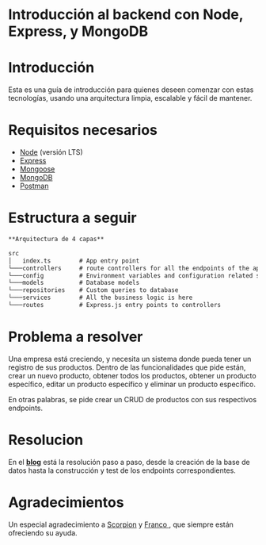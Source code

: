# Introducción al backend con Node, Express, y MongoDB

# Introducción

Esta es una guía de introducción para quienes deseen comenzar con estas tecnologías, usando una arquitectura limpia, escalable y fácil de mantener.  


# Requisitos necesarios

- [Node](https://nodejs.org/es/) (versión LTS)
- [Express](https://expressjs.com/es/)
- [Mongoose](https://mongoosejs.com/)
- [MongoDB](https://www.mongodb.com/)
- [Postman](https://www.postman.com/)

# Estructura a seguir

```markdown
**Arquitectura de 4 capas**

src
│   index.ts        # App entry point
└───controllers     # route controllers for all the endpoints of the app
└───config          # Environment variables and configuration related stuff
└───models          # Database models
└───repositories    # Custom queries to database
└───services        # All the business logic is here
└───routes          # Express.js entry points to controllers
```

# Problema a resolver

Una empresa está creciendo, y necesita un sistema donde pueda tener un registro de sus productos. Dentro de las funcionalidades que pide están, crear un nuevo producto, obtener todos los productos, obtener un producto específico, editar un producto específico y eliminar un producto específico. 

En otras palabras, se pide crear un CRUD de productos con sus respectivos endpoints.

# Resolucion

En el **[blog](https://brahianpdev.rocks/introduccin-al-backend-con-node-express-y-mongodb)** está la resolución paso a paso, desde la creación de la base de datos hasta la construcción y test de los endpoints correspondientes.

# Agradecimientos

Un especial agradecimiento a [Scorpion](https://www.linkedin.com/in/perez-alan/) y [Franco ](https://www.linkedin.com/in/francogrecco/), que siempre están ofreciendo su ayuda.
